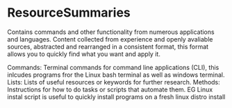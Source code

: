 # ResourceSummaries

Contains commands and other functionality from numerous applications and languages.
Content collected from experience and openly avaliable sources, abstracted and rearranged in a consistent format, this format allows you to quickly find what you want and apply it.

Commands: Terminal commands for command line applications (CLI), this inlcudes programs fror the Linux bash terminal as well as windows terminal. 
Lists: Lists of useful resources or keywords for further research.
Methods: Instructions for how to do tasks or scripts that automate them. EG Linux instal script is useful to quickly install programs on a fresh linux distro install



                
